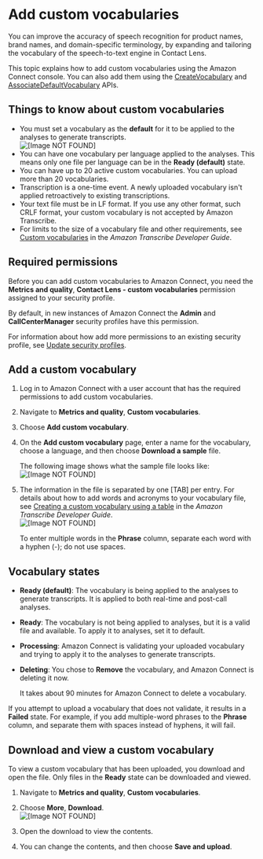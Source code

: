 # Add custom vocabularies<a name="add-custom-vocabulary"></a>

You can improve the accuracy of speech recognition for product names, brand names, and domain\-specific terminology, by expanding and tailoring the vocabulary of the speech\-to\-text engine in Contact Lens\. 

This topic explains how to add custom vocabularies using the Amazon Connect console\. You can also add them using the [CreateVocabulary](https://docs.aws.amazon.com/connect/latest/APIReference/API_CreateVocabulary.html) and [AssociateDefaultVocabulary](https://docs.aws.amazon.com/connect/latest/APIReference/API_AssociateDefaultVocabulary.html) APIs\. 

## Things to know about custom vocabularies<a name="things-to-know-about-cust-vocab"></a>
+ You must set a vocabulary as the **default** for it to be applied to the analyses to generate transcripts\.  
![\[Image NOT FOUND\]](http://docs.aws.amazon.com/connect/latest/adminguide/images/contact-lens-custom-vocab-default.png)
+ You can have one vocabulary per language applied to the analyses\. This means only one file per language can be in the **Ready \(default\)** state\.
+ You can have up to 20 active custom vocabularies\. You can upload more than 20 vocabularies\.
+ Transcription is a one\-time event\. A newly uploaded vocabulary isn't applied retroactively to existing transcriptions\.
+ Your text file must be in LF format\. If you use any other format, such CRLF format, your custom vocabulary is not accepted by Amazon Transcribe\.
+ For limits to the size of a vocabulary file and other requirements, see [Custom vocabularies](https://docs.aws.amazon.com/transcribe/latest/dg/custom-vocabulary.html) in the *Amazon Transcribe Developer Guide*\.

## Required permissions<a name="add-custom-vocabulary-permissions"></a>

Before you can add custom vocabularies to Amazon Connect, you need the **Metrics and quality**, **Contact Lens \- custom vocabularies** permission assigned to your security profile\.

By default, in new instances of Amazon Connect the **Admin** and **CallCenterManager** security profiles have this permission\.

For information about how add more permissions to an existing security profile, see [Update security profiles](update-security-profiles.md)\.

## Add a custom vocabulary<a name="how-to-add-custom-vocabulary"></a>

1. Log in to Amazon Connect with a user account that has the required permissions to add custom vocabularies\.

1. Navigate to **Metrics and quality**, **Custom vocabularies**\.

1. Choose **Add custom vocabulary**\.

1. On the **Add custom vocabulary** page, enter a name for the vocabulary, choose a language, and then choose **Download a sample** file\.

   The following image shows what the sample file looks like:  
![\[Image NOT FOUND\]](http://docs.aws.amazon.com/connect/latest/adminguide/images/contact-lens-custom-vocab-header.png)

1. The information in the file is separated by one \[TAB\] per entry\. For details about how to add words and acronyms to your vocabulary file, see [Creating a custom vocabulary using a table](https://docs.aws.amazon.com/transcribe/latest/dg/custom-vocabulary-create-table.html) in the *Amazon Transcribe Developer Guide*\.  
![\[Image NOT FOUND\]](http://docs.aws.amazon.com/connect/latest/adminguide/images/contact-lens-custom-vocab-phrase-column.png)

   To enter multiple words in the **Phrase** column, separate each word with a hyphen \(\-\); do not use spaces\. 

## Vocabulary states<a name="about-cust-vocab-states"></a>
+ **Ready \(default\)**: The vocabulary is being applied to the analyses to generate transcripts\. It is applied to both real\-time and post\-call analyses\.
+ **Ready**: The vocabulary is not being applied to analyses, but it is a valid file and available\. To apply it to analyses, set it to default\. 
+ **Processing**: Amazon Connect is validating your uploaded vocabulary and trying to apply it to the analyses to generate transcripts\.
+ **Deleting**: You chose to **Remove** the vocabulary, and Amazon Connect is deleting it now\. 

  It takes about 90 minutes for Amazon Connect to delete a vocabulary\.

If you attempt to upload a vocabulary that does not validate, it results in a **Failed** state\. For example, if you add multiple\-word phrases to the **Phrase** column, and separate them with spaces instead of hyphens, it will fail\. 

## Download and view a custom vocabulary<a name="view-custom-vocabulary"></a>

To view a custom vocabulary that has been uploaded, you download and open the file\. Only files in the **Ready** state can be downloaded and viewed\.

1. Navigate to **Metrics and quality**, **Custom vocabularies**\.

1. Choose **More**, **Download**\.  
![\[Image NOT FOUND\]](http://docs.aws.amazon.com/connect/latest/adminguide/images/contact-lens-custom-vocab-download.png)

1. Open the download to view the contents\.

1. You can change the contents, and then choose **Save and upload**\. 